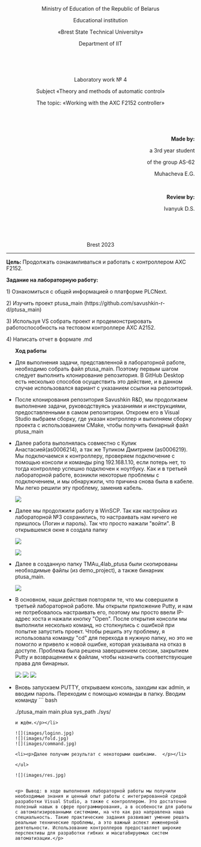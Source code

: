 <p align="center">Мinistrу оf Еducаtiоn оf thе Rеpubliс оf Bеlаrus</p>
<p align="center">Еduсаtiоnаl institutiоn</p>
<p align="center">«Brеst Stаtе Tеchnicаl Univеrsity»</p>
<p align="center">Dеpаrtmеnt оf IIT</p>
<br><br><br>
<p align="center">Laboratory work № 4</p>
<p align="center">Subject «Thеоry аnd mеthоds оf аutоmаtiс соntrоl»</p>
<p align="center">Thе tоpiс: «Wоrking with thе АХС F2152 соntrоllеr»</p>
<br><br><br>
<p align="right"><strong>Mаdе by:</strong></p>
<p align="right">а 3rd уеаr studеnt</p>
<p align="right">оf thе grоup АS-62</p>
<p align="right">Мuhаchеvа Е.G.</p>
<br>
<p align="right"><strong>Rеviеw bу:</strong></p>
<p align="right">Ivаnуuk D.S.</p>
<br><br><br>
<p align="center">Brеst 2023</p>

---

<p> <strong>Цель: </strong>Продолжать ознакамливаться и работать с контроллером AXC F2152.</p> 

<p> <strong>Задание на лабораторную работу:</strong> </p>

<p> 1) Ознакомиться с общей информацией о платформе PLCNext. </p>

<p> 2) Изучить проект ptusa_main (https://github.com/savushkin-r-d/ptusa_main)</p>

<p> 3) Используя VS собрать проект и продемонстрировать работоспособность на тестовом контроллере AXC А2152.</p>

<p> 4) Написать отчет в формате .md</p>

<ul>

<p> <strong> Ход работы </strong> </p>

<li>Для выполнения задачи, представленной в лабораторной работе, необходимо собрать файл ptusa_main. Поэтому первым шагом следует выполнить клонирование репозитория. В GitHub Desktop есть несколько способов осуществить это действие, и в данном случае использовался вариант с указанием ссылки на репозиторий.</li>

<li><p>После клонирования репозитория Savushkin R&D, мы продолжаем выполнение задачи, руководствуясь указаниями и инструкциями, предоставленными в самом репозитории. Откроем его в Visual Studio выбраем сборку, где указан контроллер и выполняем сборку проекта с использованием CMake, чтобы получить бинарный файл ptusa_main  </p></li>

<li><p>Далее работа выполнялась совместно с Кулик Анастасией(as0006214), а так же Тупиком Дмитрием (as0006219). Мы подключаемся к контроллеру, проверяем подключение с помощью консоли и команды ping 192.168.1.10, если потерь нет, то тогда контроллер успешно подключен к ноутбуку. Как и в третьей лабораторной работе, возникли некоторые проблемы с подключением, и мы обнаружили, что причина снова была в кабеле. Мы легко решили эту проблему, заменив кабель. </p></li>

![](images/controller.jpg)

<li><p>Далее мы продолжили работу в WinSCP. Так как настройки из лабораторной №3 сохранились, то настраивать нам ничего не пришлось (Логин и пароль). Так что просто нажали "войти". В открывшемся окне я создала папку </p></li>

![](images/winscp.jpg)

![](images/lab.jpg)

<li><p>Далее в созданную папку TMAu_4lab_ptusa были скопированы необходимые файлы (из demo_project), а также бинарник ptusa_main.</p></li>

![](images/folder.jpg)

<li><p>В основном, наши действия повторяли те, что мы совершили в третьей лабораторной работе. Мы открыли приложение Putty, и нам не потребовалось настраивать его, поэтому мы просто ввели IP-адрес хоста и нажали кнопку "Open". После открытия консоли мы выполнили несколько команд, но столкнулись с ошибкой при попытке запустить проект. Чтобы решить эту проблему, я использовала команду "cd" для перехода в нужную папку, но это не помогло и привело к новой ошибке, которая указывала на отказ в доступе. Проблема была решена завершением сессии, закрытием Putty и возвращением к файлам, чтобы назначить соответствующие права для бинарных. </p></li>

![](images/putty4.jpg)
![](images/main_plua.jpg)
![](images/ptusa_main_file.jpg)


<li><p>Вновь запускаем PUTTY, открываем консоль, заходим как admin, и вводим пароль. Переходим с помощью команды в папку. Вводим команду ``` bash

./ptusa_main  main.plua  sys_path  ./sys/

``` 
и ждём.</p></li>

![](images/loginn.jpg)
![](images/fold.jpg)
![](images/command.jpg)

<li><p>Далее получим результат с некоторыми ошибками.  </p></li>

</ul>

![](images/res.jpg)


<p> Вывод: в ходе выполнения лабораторной работы мы получили необходимые знания и ценный опыт работы с интегрированной средой разработки Visual Studio, а также с контроллером. Это достаточно полезный навык в сфере программирования, а в особености для работы с автоматизированными системами, на что как раз направлена наша специальность. Такие практические задания развивают умение решать реальные технические проблемы, а это важный аспект инженерной деятельности. Использование контроллеров предоставляет широкие перспективы для разработки гибких и масштабируемых систем автоматизации.</p>


